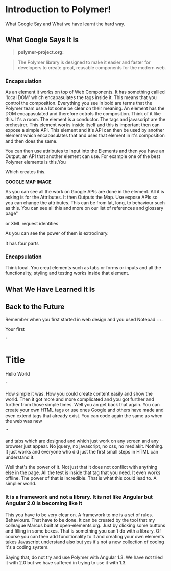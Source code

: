 # Introduction to Polymer!

What Google Say and What we have learnt the hard way.

## What Google Says It Is

>**polymer-project.org:**

> The Polymer library is designed to make it easier and faster for
> developers to create great, reusable components for the modern web.

### Encapsulation

As an element it works on top of Web Components. It has something callled 'local DOM' which encapasulates the tags inside it. This means that you control the composition. Everything you see in bold are terms that the Polymer team use a lot some be clear on their meaning. An element has the DOM encapasulated and therefore cotrols the composition. Think of it like this. It's a room. The element is a conductor. The tags and javascript are the orchestrer. This element works inside itself and this is important then can expose a simple API. This element and it's API can then be used by another element which encapasulates that and uses that element in it's composition and then does the same. 

You can then use attributes to input into the Elements and then you have an Output, an API that another element can use. For example one of the best Polymer elements is this.You

<google-map lat="50" lon="0"></google-map>

Which creates this.

**GOOGLE MAP IMAGE**

As you can see all the work on Google APIs are done in the element. All it is asking is for the Attributes. It then Outputs the Map. Use expose APIs so you can change the attributes. This can be from lat, long, to behaviour such as this. You can see all this and more on our list of references and glossary page"

<paper-header waterfall></paper-header>

or XML request identities

<laterooms-ratepicker hotelid="1234" affiliateid="1234"></laterooms-ratepicker>

As you can see the power of them is extrodinary.


It has four parts
### Encapsulation

Think local. You creat elements such as tabs or forms or inputs and all the functionality, styling and testing works inside that element. 

## What We Have Learned It Is

## Back to the Future

Remember when you first started in web design and you used Notepad ++. 

Your first

 '<h1>Title</h1>
  <p>Hello World</p>'
  
How simple it was. How you could create content easily and show the world. Then it got more and more complicated and you got further and further from those simple times. Well you an get back that again. You can create your own HTML tags or use ones Google and others have made and even extend tags that already exist. You can code again the same as when the web was new

'<paper-tabs></paper-tabs>'

and tabs which are designed and which just work on any screen and any browser just appear. No jquery, no javascript, no css, no mediakit. Nothing. It just works and everyone who did just the first small steps in HTML can understand it. 

Well that's the power of it. Not just that it does not conflict with anything else in the page. All the test is inside that tag that you need. It even works offline. The power of that is incredible. That is what this could lead to. A simplier world.


### It is a framework and not a library. It is not like Angular but Angular 2.0 is becoming like it

This you have to be very clear on. A framework to me is a set of rules. Behaviours. That have to be done. It can be created by the tool that my colleague Marcus built at open-elements.org. Just by clicking some buttons and filling in some boxes. That is something you can't do with a library. Of course you can then add funcitionality to it and creating your own elements takes Javascript understand also but yes it's not a new collection of coding it's a coding system. 

Saying that, do not try and use Polymer with Angular 1.3. We have not tried it with 2.0 but we have suffered in trying to use it with 1.3. 





